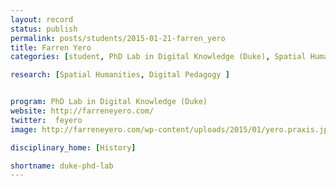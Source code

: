 ```yaml
---
layout: record
status: publish
permalink: posts/students/2015-01-21-farren_yero
title: Farren Yero
categories: [student, PhD Lab in Digital Knowledge (Duke), Spatial Humanities, Digital Pedagogy ]

research: [Spatial Humanities, Digital Pedagogy ]


program: PhD Lab in Digital Knowledge (Duke)
website: http://farreneyero.com/
twitter:  feyero
image: http://farreneyero.com/wp-content/uploads/2015/01/yero.praxis.jpg

disciplinary_home: [History]

shortname: duke-phd-lab
---
```


